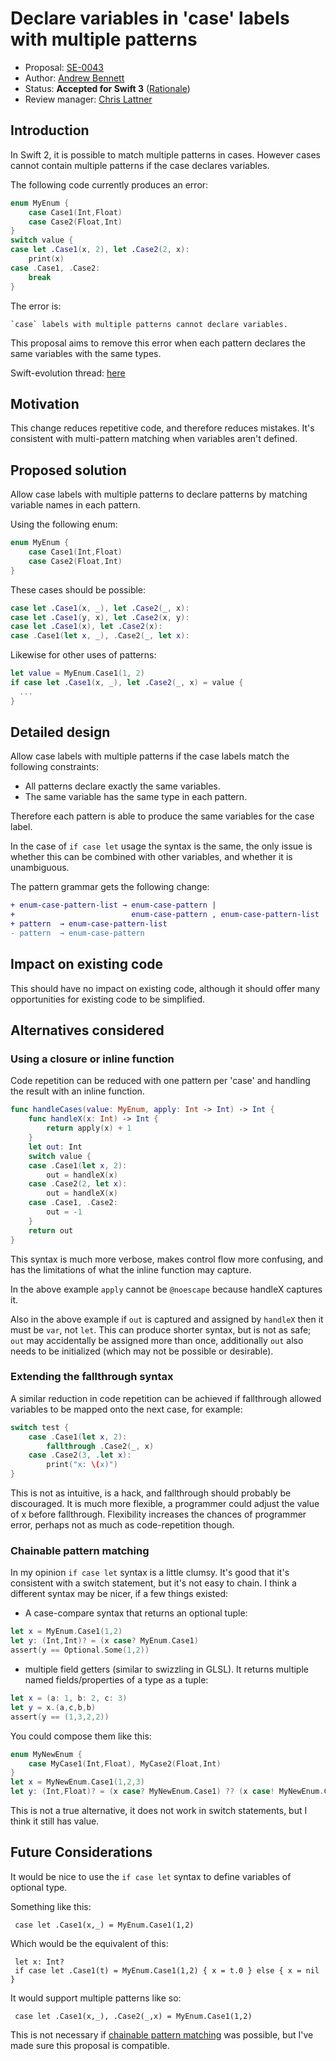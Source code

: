 # Declare variables in 'case' labels with multiple patterns 

* Proposal: [SE-0043](https://github.com/apple/swift-evolution/blob/master/proposals/0043-declare-variables-in-case-labels-with-multiple-patterns.md)
* Author: [Andrew Bennett](https://github.com/therealbnut)
* Status: **Accepted for Swift 3** ([Rationale](https://lists.swift.org/pipermail/swift-evolution/Week-of-Mon-20160321/013251.html))
* Review manager: [Chris Lattner](https://github.com/lattner)

## Introduction

In Swift 2, it is possible to match multiple patterns in cases. However cases cannot contain multiple patterns if the case declares variables.

The following code currently produces an error:

```swift
enum MyEnum {
    case Case1(Int,Float)
    case Case2(Float,Int)
}
switch value {
case let .Case1(x, 2), let .Case2(2, x):
    print(x)
case .Case1, .Case2:
    break
}
```

The error is:

    `case` labels with multiple patterns cannot declare variables. 


This proposal aims to remove this error when each pattern declares the same variables with the same types.

Swift-evolution thread: [here](https://lists.swift.org/pipermail/swift-evolution/Week-of-Mon-20160118/007431.html)

## Motivation

This change reduces repetitive code, and therefore reduces mistakes.
It's consistent with multi-pattern matching when variables aren't defined.

## Proposed solution

Allow case labels with multiple patterns to declare patterns by matching variable names in each pattern.

Using the following enum:

```swift
enum MyEnum {
    case Case1(Int,Float)
    case Case2(Float,Int)
}
```

These cases should be possible:

```swift
case let .Case1(x, _), let .Case2(_, x):
case let .Case1(y, x), let .Case2(x, y):
case let .Case1(x), let .Case2(x):
case .Case1(let x, _), .Case2(_, let x):
```

Likewise for other uses of patterns:

```swift
let value = MyEnum.Case1(1, 2)
if case let .Case1(x, _), let .Case2(_, x) = value {
  ...
}
```

## Detailed design

Allow case labels with multiple patterns if the case labels match the following constraints:

 * All patterns declare exactly the same variables.
 * The same variable has the same type in each pattern.

Therefore each pattern is able to produce the same variables for the case label.

In the case of `if case let` usage the syntax is the same, the only issue is whether this can be combined with other variables, and whether it is unambiguous.

The pattern grammar gets the following change:

```diff
+ enum-case-pattern-list → enum-case-pattern |
+                          enum-case-pattern , enum-case-pattern-list
+ pattern  → enum-case-pattern-list
- pattern  → enum-case-pattern
```

## Impact on existing code

This should have no impact on existing code, although it should offer many opportunities for existing code to be simplified.

## Alternatives considered

### Using a closure or inline function

Code repetition can be reduced with one pattern per 'case' and handling the result with an inline function.

```swift
func handleCases(value: MyEnum, apply: Int -> Int) -> Int {
    func handleX(x: Int) -> Int {
        return apply(x) + 1
    }
    let out: Int
    switch value {
    case .Case1(let x, 2):
        out = handleX(x)
    case .Case2(2, let x):
        out = handleX(x)
    case .Case1, .Case2:
        out = -1
    }
    return out
}
```

This syntax is much more verbose, makes control flow more confusing, and has the limitations of what the inline function may capture.

In the above example `apply` cannot be `@noescape` because handleX captures it.

Also in the above example if `out` is captured and assigned by `handleX` then it must be `var`, not `let`. This can produce shorter syntax, but is not as safe; `out` may accidentally be assigned more than once, additionally `out` also needs to be initialized (which may not be possible or desirable).

### Extending the fallthrough syntax

A similar reduction in code repetition can be achieved if fallthrough allowed variables to be mapped onto the next case, for example:

```swift
switch test {
    case .Case1(let x, 2): 
        fallthrough .Case2(_, x)
    case .Case2(3, .let x):
        print("x: \(x)")
}
```

This is not as intuitive, is a hack, and fallthrough should probably be discouraged. It is much more flexible, a programmer could adjust the value of x before fallthrough. Flexibility increases the chances of programmer error, perhaps not as much as code-repetition though.

### Chainable pattern matching

In my opinion `if case let` syntax is a little clumsy. It's good that it's consistent with a switch statement, but it's not easy to chain. I think a different syntax may be nicer, if a few things existed:

 * A case-compare syntax that returns an optional tuple:

```swift
let x = MyEnum.Case1(1,2)
let y: (Int,Int)? = (x case? MyEnum.Case1)
assert(y == Optional.Some(1,2))
```

 * multiple field getters (similar to swizzling in GLSL). It returns multiple named fields/properties of a type as a tuple:

```swift
let x = (a: 1, b: 2, c: 3)
let y = x.(a,c,b,b)
assert(y == (1,3,2,2))
```

You could compose them like this:

```swift
enum MyNewEnum {
    case MyCase1(Int,Float), MyCase2(Float,Int)
}
let x = MyNewEnum.Case1(1,2,3)
let y: (Int,Float)? = (x case? MyNewEnum.Case1) ?? (x case! MyNewEnum.Case2).(1,0)
```

This is not a true alternative, it does not work in switch statements, but I think it still has value.

## Future Considerations

It would be nice to use the `if case let` syntax to define variables of optional type.

Something like this:

     case let .Case1(x,_) = MyEnum.Case1(1,2)

Which would be the equivalent of this:

     let x: Int?
     if case let .Case1(t) = MyEnum.Case1(1,2) { x = t.0 } else { x = nil }

It would support multiple patterns like so:

     case let .Case1(x,_), .Case2(_,x) = MyEnum.Case1(1,2)

This is not necessary if [chainable pattern matching](#chainable-pattern-matching) was possible, but I've made sure this proposal is compatible.
